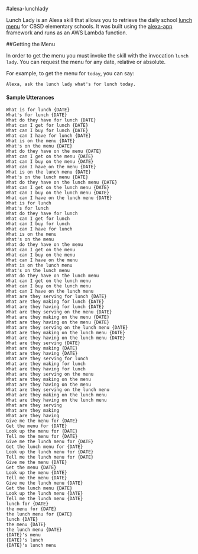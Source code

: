 #alexa-lunchlady

Lunch Lady is an Alexa skill that allows you to retrieve the daily school [lunch menu](http://www.cbsd.org/Page/1593) for CBSD elementary schools. It was built using the [alexa-app](https://github.com/matt-kruse/alexa-app) framework and runs as an AWS Lambda function.

##Getting the Menu

In order to get the menu you must invoke the skill with the invocation `lunch lady`. You can request the menu for any date, relative or absolute.

For example, to get the menu for `today`, you can say:
```
Alexa, ask the lunch lady what's for lunch today.
```

#### Sample Utterances

```
What is for lunch {DATE}
What's for lunch {DATE}
What do they have for lunch {DATE}
What can I get for lunch {DATE}
What can I buy for lunch {DATE}
What can I have for lunch {DATE}
What is on the menu {DATE}
What's on the menu {DATE}
What do they have on the menu {DATE}
What can I get on the menu {DATE}
What can I buy on the menu {DATE}
What can I have on the menu {DATE}
What is on the lunch menu {DATE}
What's on the lunch menu {DATE}
What do they have on the lunch menu {DATE}
What can I get on the lunch menu {DATE}
What can I buy on the lunch menu {DATE}
What can I have on the lunch menu {DATE}
What is for lunch
What's for lunch
What do they have for lunch
What can I get for lunch
What can I buy for lunch
What can I have for lunch
What is on the menu
What's on the menu
What do they have on the menu
What can I get on the menu
What can I buy on the menu
What can I have on the menu
What is on the lunch menu
What's on the lunch menu
What do they have on the lunch menu
What can I get on the lunch menu
What can I buy on the lunch menu
What can I have on the lunch menu
What are they serving for lunch {DATE}
What are they making for lunch {DATE}
What are they having for lunch {DATE}
What are they serving on the menu {DATE}
What are they making on the menu {DATE}
What are they having on the menu {DATE}
What are they serving on the lunch menu {DATE}
What are they making on the lunch menu {DATE}
What are they having on the lunch menu {DATE}
What are they serving {DATE}
What are they making {DATE}
What are they having {DATE}
What are they serving for lunch
What are they making for lunch
What are they having for lunch
What are they serving on the menu
What are they making on the menu
What are they having on the menu
What are they serving on the lunch menu
What are they making on the lunch menu
What are they having on the lunch menu
What are they serving
What are they making
What are they having
Give me the menu for {DATE}
Get the menu for {DATE}
Look up the menu for {DATE}
Tell me the menu for {DATE}
Give me the lunch menu for {DATE}
Get the lunch menu for {DATE}
Look up the lunch menu for {DATE}
Tell me the lunch menu for {DATE}
Give me the menu {DATE}
Get the menu {DATE}
Look up the menu {DATE}
Tell me the menu {DATE}
Give me the lunch menu {DATE}
Get the lunch menu {DATE}
Look up the lunch menu {DATE}
Tell me the lunch menu {DATE}
lunch for {DATE}
the menu for {DATE}
the lunch menu for {DATE}
lunch {DATE}
the menu {DATE}
the lunch menu {DATE}
{DATE}'s menu
{DATE}'s lunch
{DATE}'s lunch menu
```
